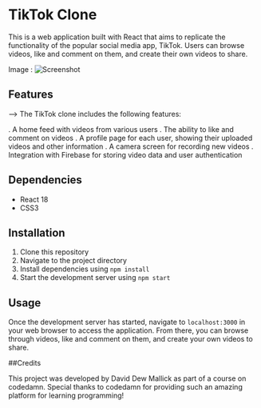 # TikTok Clone

This is a web application built with React that aims to replicate the functionality of the popular social media app, TikTok. Users can browse videos, like and comment on them, and create their own videos to share.

Image : ![Screenshot](https://user-images.githubusercontent.com/78031810/227789007-2dcb39b4-3198-4d9b-9e02-42d709d7aa9a.png)


## Features
--> The TikTok clone includes the following features:

. A home feed with videos from various users
. The ability to like and comment on videos
. A profile page for each user, showing their uploaded videos and other information
. A camera screen for recording new videos
. Integration with Firebase for storing video data and user authentication

## Dependencies

- React 18
- CSS3

## Installation

1. Clone this repository
2. Navigate to the project directory 
3. Install dependencies using `npm install`
4. Start the development server using `npm start`

## Usage

Once the development server has started, navigate to `localhost:3000` in your web browser to access the application. From there, you can browse through videos, like and comment on them, and create your own videos to share.



##Credits

This project was developed by David Dew Mallick as part of a course on codedamn. Special thanks to codedamn for providing such an amazing platform for learning programming!
